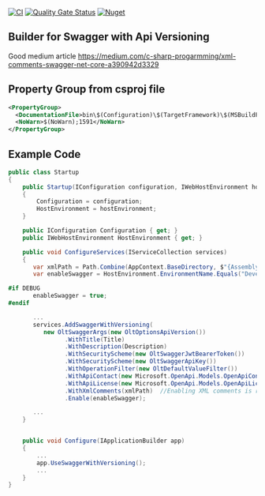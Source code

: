[![CI](https://github.com/OuterlimitsTech/olt-dotnet-extensions-swagger/actions/workflows/build.yml/badge.svg)](https://github.com/OuterlimitsTech/olt-dotnet-extensions-swagger/actions/workflows/build.yml) [![Quality Gate Status](https://sonarcloud.io/api/project_badges/measure?project=OuterlimitsTech_olt-dotnet-extensions-swagger&metric=alert_status)](https://sonarcloud.io/summary/new_code?id=OuterlimitsTech_olt-dotnet-extensions-swagger) [![Nuget](https://img.shields.io/nuget/v/OLT.Extensions.SwaggerGen)](https://www.nuget.org/packages/OLT.Extensions.SwaggerGen)

## Builder for Swagger with Api Versioning

Good medium article
https://medium.com/c-sharp-progarmming/xml-comments-swagger-net-core-a390942d3329

## Property Group from csproj file

```xml
<PropertyGroup>
  <DocumentationFile>bin\$(Configuration)\$(TargetFramework)\$(MSBuildProjectName).xml</DocumentationFile>
  <NoWarn>$(NoWarn);1591</NoWarn>
</PropertyGroup>
```

## Example Code

```csharp
public class Startup
{
    public Startup(IConfiguration configuration, IWebHostEnvironment hostEnvironment)
    {
        Configuration = configuration;
        HostEnvironment = hostEnvironment;
    }

    public IConfiguration Configuration { get; }
    public IWebHostEnvironment HostEnvironment { get; }

    public void ConfigureServices(IServiceCollection services)
    {
       var xmlPath = Path.Combine(AppContext.BaseDirectory, $"{Assembly.GetExecutingAssembly().GetName().Name}.xml");
       var enableSwagger = HostEnvironment.EnvironmentName.Equals("Development", StringComparison.OrdinalIgnoreCase);

#if DEBUG
       enableSwagger = true;
#endif

       ...
       services.AddSwaggerWithVersioning(
          new OltSwaggerArgs(new OltOptionsApiVersion())
                .WithTitle(Title)
                .WithDescription(Description)
                .WithSecurityScheme(new OltSwaggerJwtBearerToken())
                .WithSecurityScheme(new OltSwaggerApiKey())
                .WithOperationFilter(new OltDefaultValueFilter())
                .WithApiContact(new Microsoft.OpenApi.Models.OpenApiContact { Name = "John Doe", Url = new System.Uri("https://www.nuget.org/"), Email = "john.doe@fake-email.com" })
                .WithApiLicense(new Microsoft.OpenApi.Models.OpenApiLicense { Name = "License Here", Url = new System.Uri("https://www.google.com/") })
                .WithXmlComments(xmlPath)  //Enabling XML comments is required for this to function
                .Enable(enableSwagger);

       ...
    }


    public void Configure(IApplicationBuilder app)
    {
        ...
        app.UseSwaggerWithVersioning();
        ...
    }
}
```
